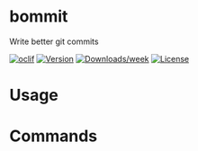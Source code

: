 bommit
======

Write better git commits

[![oclif](https://img.shields.io/badge/cli-oclif-brightgreen.svg)](https://oclif.io)
[![Version](https://img.shields.io/npm/v/bommit.svg)](https://npmjs.org/package/bommit)
[![Downloads/week](https://img.shields.io/npm/dw/bommit.svg)](https://npmjs.org/package/bommit)
[![License](https://img.shields.io/npm/l/bommit.svg)](https://github.com/Ray725/bommit/blob/master/package.json)

<!-- toc -->
# Usage
<!-- usage -->
# Commands
<!-- commands -->
